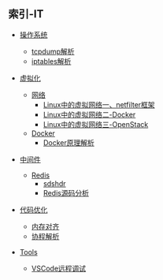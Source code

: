## 索引-IT

* [操作系统](操作系统/SUMMARY.md)

  * [tcpdump解析](操作系统/tcpdump解析.md)
  * [iptables解析](操作系统/iptables解析.md)
* [虚拟化](虚拟化/SUMMARY.md)
    * [网络](虚拟化/网络/SUMMARY.md)
        * [Linux中的虚拟网络一、netfilter框架](虚拟化/网络/Linux中的虚拟网络一.md)
      * [Linux中的虚拟网络二-Docker](虚拟化/网络/Linux中的虚拟网络二-Docker.md)
      * [Linux中的虚拟网络三-OpenStack](虚拟化/网络/Linux中的虚拟网络三-OpenStack.md)
    * [Docker]()
        * [Docker原理解析](虚拟化/Docker/Docker原理解析.md)
* [中间件]()
    * [Redis]()
        * [sdshdr](中间件/Redis/sdshdr.md)
        * [Redis源码分析](中间件/Redis/Redis源码分析.md)
* [代码优化]()
    * [内存对齐](代码优化/内存对齐.md)
    * [协程解析](代码优化/协程解析.md)
* [Tools]()
    * [VSCode远程调试](Tools/VSCode远程调试.md)